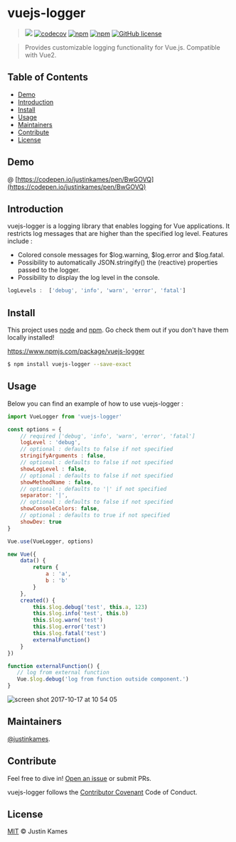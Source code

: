 # vuejs-logger

> ![](https://travis-ci.org/justinkames/vuejs-logger.svg?branch=master)
    [![codecov](https://codecov.io/gh/justinkames/vuejs-logger/branch/master/graph/badge.svg)](https://codecov.io/gh/justinkames/vuejs-logger)
    [![npm](https://img.shields.io/npm/dt/vuejs-logger.svg)](https://www.npmjs.com/package/vuejs-logger)
    [![npm](https://img.shields.io/npm/dw/vuejs-logger.svg)](https://www.npmjs.com/package/vuejs-logger)
    [![GitHub license](https://img.shields.io/badge/license-MIT-blue.svg)](https://raw.githubusercontent.com/justinkames/vuejs-logger/master/LICENSE)

> Provides customizable logging functionality for Vue.js. Compatible with Vue2.

## Table of Contents

- [Demo](#demo)
- [Introduction](#introduction)
- [Install](#install)
- [Usage](#usage)
- [Maintainers](#maintainers)
- [Contribute](#contribute)
- [License](#license)

## Demo

@ [https://codepen.io/justinkames/pen/BwGOVQ](https://codepen.io/justinkames/pen/BwGOVQ)

## Introduction

vuejs-logger is a logging library that enables logging for Vue applications. It restricts log messages that are higher than the specified log level. Features include :

- Colored console messages for $log.warning, $log.error and $log.fatal.
- Possibility to automatically JSON.stringify() the (reactive) properties passed to the logger.
- Possibility to display the log level in the console.

```js
logLevels :  ['debug', 'info', 'warn', 'error', 'fatal']
```

## Install

This project uses [node](http://nodejs.org) and [npm](https://npmjs.com). Go check them out if you don't have them locally installed!

https://www.npmjs.com/package/vuejs-logger

```sh
$ npm install vuejs-logger --save-exact
```

## Usage

Below you can find an example of how to use vuejs-logger :

```js
import VueLogger from 'vuejs-logger'

const options = {
    // required ['debug', 'info', 'warn', 'error', 'fatal']
    logLevel : 'debug',
    // optional : defaults to false if not specified
    stringifyArguments : false,
    // optional : defaults to false if not specified
    showLogLevel : false,
    // optional : defaults to false if not specified
    showMethodName : false,
    // optional : defaults to '|' if not specified
    separator: '|',
    // optional : defaults to false if not specified
    showConsoleColors: false,
    // optional : defaults to true if not specified
    showDev: true
}

Vue.use(VueLogger, options)
```

```js
new Vue({
    data() {
        return {
            a : 'a',
            b : 'b'
        }
    },
    created() {
        this.$log.debug('test', this.a, 123)
        this.$log.info('test', this.b)
        this.$log.warn('test')
        this.$log.error('test')
        this.$log.fatal('test')
        externalFunction()
    }
})

function externalFunction() {
   // log from external function
   Vue.$log.debug('log from function outside component.')
}
```

![screen shot 2017-10-17 at 10 54 05](https://user-images.githubusercontent.com/3469323/31655570-910fcbbe-b329-11e7-9738-bece4be4d1a8.png)

## Maintainers

[@justinkames](https://github.com/justinkames).

## Contribute

Feel free to dive in! [Open an issue](https://github.com/justinkames/vuejs-logger/issues/new) or submit PRs.

vuejs-logger follows the [Contributor Covenant](http://contributor-covenant.org/version/1/3/0/) Code of Conduct.

## License

[MIT](LICENSE) © Justin Kames
